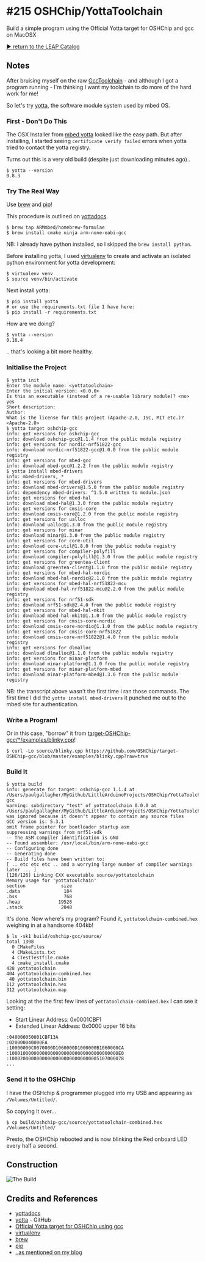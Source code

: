 # #215 OSHChip/YottaToolchain

Build a simple program using the Official Yotta target for OSHChip and gcc on MacOSX


[:arrow_forward: return to the LEAP Catalog](http://leap.tardate.com)

## Notes

After bruising myself on the raw [GccToolchain](../GccToolchain) - and although I got a program running -
I'm thinking I want my toolchain to do more of the hard work for me!

So let's try [yotta](https://github.com/ARMmbed/yotta), the software module system used by mbed OS.

### First - Don't Do This

The OSX Installer from [mbed yotta](https://www.mbed.com/en/development/software/mbed-yotta/#Installing_yotta)
looked like the easy path. But after installing, I started seeing `certificate verify failed` errors when yotta
tried to contact the yotta registry.

Turns out this is a very old build (despite just downloading minutes ago)..

```
$ yotta --version
0.8.3
```

### Try The Real Way

Use [brew](https://github.com/Homebrew/homebrew) and [pip](https://pypi.python.org/pypi/pip)!

This procedure is outlined on [yottadocs](http://yottadocs.mbed.com/#installing).

```
$ brew tap ARMmbed/homebrew-formulae
$ brew install cmake ninja arm-none-eabi-gcc
```

NB: I already have python installed, so I skipped the `brew install python`.

Before installing yotta, I used [virtualenv](https://virtualenv.pypa.io/en/latest/)
to create and activate an isolated python environment for yotta development:

```
$ virtualenv venv
$ source venv/bin/activate
```

Next install yotta:

```
$ pip install yotta
# or use the requirements.txt file I have here:
$ pip install -r requirements.txt
```

How are we doing?

```
$ yotta --version
0.16.4
```
.. that's looking a bit more healthy.


### Initialise the Project

```
$ yotta init
Enter the module name: <yottatoolchain>
Enter the initial version: <0.0.0>
Is this an executable (instead of a re-usable library module)? <no> yes
Short description:
Author:
What is the license for this project (Apache-2.0, ISC, MIT etc.)?  <Apache-2.0>
$ yotta target oshchip-gcc
info: get versions for oshchip-gcc
info: download oshchip-gcc@1.1.4 from the public module registry
info: get versions for nordic-nrf51822-gcc
info: download nordic-nrf51822-gcc@1.0.0 from the public module registry
info: get versions for mbed-gcc
info: download mbed-gcc@1.2.2 from the public module registry
$ yotta install mbed-drivers
info: mbed-drivers, *
info: get versions for mbed-drivers
info: download mbed-drivers@1.5.0 from the public module registry
info: dependency mbed-drivers: ^1.5.0 written to module.json
info: get versions for mbed-hal
info: download mbed-hal@1.3.0 from the public module registry
info: get versions for cmsis-core
info: download cmsis-core@1.2.0 from the public module registry
info: get versions for ualloc
info: download ualloc@1.3.0 from the public module registry
info: get versions for minar
info: download minar@1.3.0 from the public module registry
info: get versions for core-util
info: download core-util@1.8.0 from the public module registry
info: get versions for compiler-polyfill
info: download compiler-polyfill@1.3.0 from the public module registry
info: get versions for greentea-client
info: download greentea-client@1.1.0 from the public module registry
info: get versions for mbed-hal-nordic
info: download mbed-hal-nordic@2.1.0 from the public module registry
info: get versions for mbed-hal-nrf51822-mcu
info: download mbed-hal-nrf51822-mcu@2.2.0 from the public module registry
info: get versions for nrf51-sdk
info: download nrf51-sdk@2.4.0 from the public module registry
info: get versions for mbed-hal-mkit
info: download mbed-hal-mkit@1.1.0 from the public module registry
info: get versions for cmsis-core-nordic
info: download cmsis-core-nordic@1.1.0 from the public module registry
info: get versions for cmsis-core-nrf51822
info: download cmsis-core-nrf51822@1.4.0 from the public module registry
info: get versions for dlmalloc
info: download dlmalloc@1.1.0 from the public module registry
info: get versions for minar-platform
info: download minar-platform@1.1.0 from the public module registry
info: get versions for minar-platform-mbed
info: download minar-platform-mbed@1.3.0 from the public module registry
```

NB: the transcript above wasn't the first time I ran those commands.
The first time I did the `yotta install mbed-drivers` it punched me out to the mbed site for authentication.

### Write a Program!

Or in this case, "borrow" it from [target-OSHChip-gcc/*/examples/blinky.cpp](https://github.com/OSHChip/target-OSHChip-gcc/blob/master/examples/blinky.cpp)!

```
$ curl -Lo source/blinky.cpp https://github.com/OSHChip/target-OSHChip-gcc/blob/master/examples/blinky.cpp?raw=true
```

### Build It

```
$ yotta build
info: generate for target: oshchip-gcc 1.1.4 at /Users/paulgallagher/MyGithub/LittleArduinoProjects/OSHChip/YottaToolchain/yotta_targets/oshchip-gcc
warning: subdirectory "test" of yottatoolchain 0.0.0 at /Users/paulgallagher/MyGithub/LittleArduinoProjects/OSHChip/YottaToolchain was ignored because it doesn't appear to contain any source files
GCC version is: 5.3.1
omit frame pointer for bootloader startup asm
suppressing warnings from nrf51-sdk
-- The ASM compiler identification is GNU
-- Found assembler: /usr/local/bin/arm-none-eabi-gcc
-- Configuring done
-- Generating done
-- Build files have been written to:
[ .. etc etc etc .. and a worrying large number of compiler warnings later ... ]
[126/126] Linking CXX executable source/yottatoolchain
Memory usage for 'yottatoolchain'
section             size
.data                184
.bss                 768
.heap              19528
.stack              2048

```

It's done. Now where's my program? Found it, `yottatoolchain-combined.hex` weighing in at a handsome 404kb!

```
$ ls -sk1 build/oshchip-gcc/source/
total 1308
  0 CMakeFiles
  4 CMakeLists.txt
  4 CTestTestfile.cmake
  4 cmake_install.cmake
428 yottatoolchain
404 yottatoolchain-combined.hex
 40 yottatoolchain.bin
112 yottatoolchain.hex
312 yottatoolchain.map

```

Looking at the the first few lines of `yottatoolchain-combined.hex` I can see it setting:
* Start Linear Address: 0x0001CBF1
* Extended Linear Address: 0x0000 upper 16 bits

```
:040000050001CBF13A
:020000040000FA
:10000000C0070000D1060000D1000000B1060000CA
:1000100000000000000000000000000000000000E0
:100020000000000000000000000000005107000078
...
```
### Send it to the OSHChip

I have the OSHchip & programmer plugged into my USB and appearing as `/Volumes/Untitled/`.

So copying it over...

```
$ cp build/oshchip-gcc/source/yottatoolchain-combined.hex /Volumes/Untitled/
```

Presto, the OSHChip rebooted and is now blinking the Red onboard LED every half a second.

## Construction

![The Build](./assets/YottaToolchain_build.jpg?raw=true)

## Credits and References
* [yottadocs](http://yottadocs.mbed.com/)
* [yotta](https://github.com/ARMmbed/yotta) - GitHub
* [Official Yotta target for OSHChip using gcc](https://github.com/OSHChip/target-OSHChip-gcc)
* [virtualenv](https://virtualenv.pypa.io/en/latest/)
* [brew](https://github.com/Homebrew/homebrew)
* [pip](https://pypi.python.org/pypi/pip)
* [..as mentioned on my blog](https://blog.tardate.com/2016/07/littlearduinoprojects215-oshchip-yotta.html)
